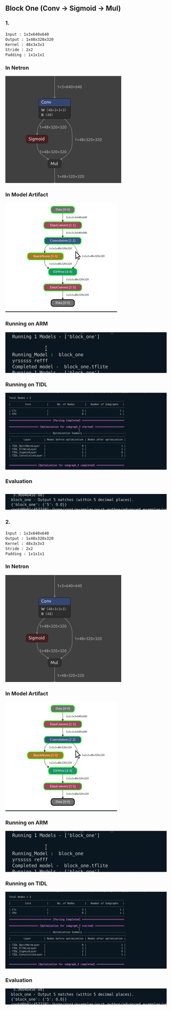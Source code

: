 ## Block One (Conv -> Sigmoid -> Mul)
### 1. 
```
Input : 1x3x640x640
Output : 1x48x320x320
Kernel : 48x3x3x3
Stride : 2x2
Padding : 1x1x1x1
```
### In Netron
![alt text](image.png)
### In Model Artifact
![alt text](image-1.png)
### Running on ARM
![alt text](image-4.png)
### Running on TIDL
![alt text](image-3.png)
### Evaluation
![alt text](image-2.png)
--
### 2. 
```
Input : 1x3x640x640
Output : 1x48x320x320
Kernel : 48x3x3x3
Stride : 2x2
Padding : 1x1x1x1
```
### In Netron
![alt text](image.png)
### In Model Artifact
![alt text](image-1.png)
### Running on ARM
![alt text](image-4.png)
### Running on TIDL
![alt text](image-3.png)
### Evaluation
![alt text](image-2.png)